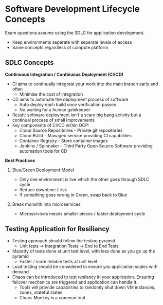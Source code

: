# Software Development Lifecycle Concepts

Exam questions assume using the SDLC for application development.
* Keep environments seperate with seperate levels of access
* Same concepts regardless of compute platform

## SDLC Concepts

**Continuous Integration / Continuous Deployment (CI/CD)**

* CI aims to continually integrate your work into the main branch early and often
  * Minimise the cost of integration
* CD aims to automate the deployment process of software
  * Auto deploy each build once verification passes
  * No waiting for a human gatekeeper
* Result: software deployment isn't a scary big bang activity but a continual process of small improvements
* Key components of CI/CD within GCP:
  * Cloud Source Repositories - Private git repositories
  * Cloud BUild - Managed service providing CI capabilities
  * Container Registry - Store container images
  * Jenkins / Spinnaker - Third Party Open Source Software providing automation tools for CD 

**Best Practices**

1. Blue/Green Deployment Model
   * Only one environment is live which the other goes through SDLC cycle
   * Reduce downtime / risk
   * If something goes wrong in Green, swap back to Blue

2. Break monolith into microservices
   * Microservices means smaller pieces / faster deployment cycle

## Testing Application for Resiliancy

* Testing approach should follow the testing pyramid
  * Unit tests -> Integration Tests -> End to End Tests
* Majority of tests done at unit test level, with less done as you go up the pyramid
  * Faster / more reliable tests at unit level
* Load testing should be considered to ensure you application scales with demand
* Chaos can be introduced to test resilancy in your application. Ensuring failover mechanics are triggered and application can handle it.
  * Tools will provide capabilities to randomly shut down VM instances, zones, stateful states
  * Chaos Monkey is a common tool
